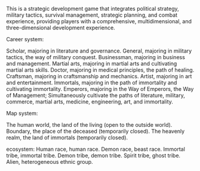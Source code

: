 This is a strategic development game that integrates political strategy, military tactics, survival management, strategic planning, and combat experience, providing players with a comprehensive, multidimensional, and three-dimensional development experience.

Career system:

Scholar, majoring in literature and governance.
General, majoring in military tactics, the way of military conquest.
Businessman, majoring in business and management.
Martial arts, majoring in martial arts and cultivating martial arts skills.
Doctor, majoring in medical principles, the path of healing.
Craftsman, majoring in craftsmanship and mechanics.
Artist, majoring in art and entertainment.
Immortals, majoring in the path of immortality and cultivating immortality.
Emperors, majoring in the Way of Emperors, the Way of Management; Simultaneously cultivate the paths of literature, military, commerce, martial arts, medicine, engineering, art, and immortality.

Map system:

The human world, the land of the living (open to the outside world).
Boundary, the place of the deceased (temporarily closed).
The heavenly realm, the land of immortals (temporarily closed).

ecosystem:
Human race, human race.
Demon race, beast race.
Immortal tribe, immortal tribe.
Demon tribe, demon tribe.
Spirit tribe, ghost tribe.
Alien, heterogeneous ethnic group.

